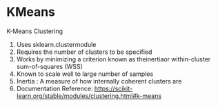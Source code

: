 # KMeans
K-Means Clustering
1) Uses sklearn.clustermodule
2) Requires the number of clusters to be specified
3) Works by minimizing a criterion known as theinertiaor within-cluster sum-of-squares (WSS)
4) Known to scale well to large number of samples
5) Inertia : A measure of how internally coherent clusters are
6) Documentation Reference: https://scikit-learn.org/stable/modules/clustering.html#k-means
